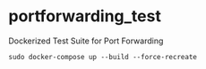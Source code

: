 # portforwarding_test

Dockerized Test Suite for Port Forwarding

```
sudo docker-compose up --build --force-recreate
```
